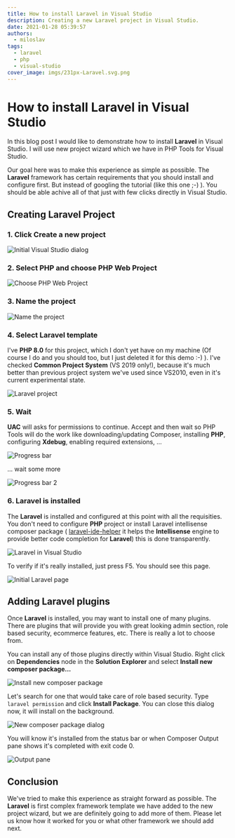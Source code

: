 ```yaml
---
title: How to install Laravel in Visual Studio
description: Creating a new Laravel project in Visual Studio.
date: 2021-01-28 05:39:57
authors:
  - miloslav
tags:
  - laravel
  - php
  - visual-studio
cover_image: imgs/231px-Laravel.svg.png
---
```


# How to install Laravel in Visual Studio

In this blog post I would like to demonstrate how to install **Laravel** in Visual Studio. I will use new project wizard which we have in PHP Tools for Visual Studio. 

<!-- more -->

Our goal here was to make this experience as simple as possible. The **Laravel** framework has certain requirements that you should install and configure first. But instead of googling the tutorial (like this one ;-) ). You should be able achive all of that just with few clicks directly in Visual Studio.

## Creating Laravel Project

### 1. Click Create a new project

![Initial Visual Studio dialog](imgs/Create-new-project.png)

### 2. Select PHP and choose PHP Web Project

![Choose PHP Web Project](imgs/PHPwebProject.png)

### 3. Name the project

![Name the project](imgs/name-the-project.png)

### 4. Select Laravel template

I've **PHP 8.0** for this project, which I don't yet have on my machine (Of course I do and you should too, but I just deleted it for this demo :-) ). I've checked **Common Project System** (VS 2019 only!), because it's much better than previous project system we've used since VS2010, even in it's current experimental state.

![Laravel project](imgs/laravel-project-template.png)

### 5. Wait

**UAC** will asks for permissions to continue. Accept and then wait so PHP Tools will do the work like downloading/updating Composer, installing **PHP**, configuring **Xdebug**, enabling required extensions, ...

![Progress bar](imgs/wait.png)

... wait some more

![Progress bar 2](imgs/wait2.png)

### 6. Laravel is installed

The **Laravel** is installed and configured at this point with all the requisities. You don't need to configure **PHP** project or install Laravel intellisense composer package ( [laravel-ide-helper](github.com/barryvdh/laravel-ide-helper) it helps the **Intellisense** engine to provide better code completion for **Laravel**) this is done transparently.

![Laravel in Visual Studio](imgs/done.png)

To verify if it's really installed, just press <kbr>F5</kbd>. You should see this page.

![Initial Laravel page](imgs/debug.png)

## Adding Laravel plugins

Once **Laravel** is installed, you may want to install one of many plugins. There are plugins that will provide you with great looking admin section, role based security, ecommerce features, etc. There is really a lot to choose from.

You can install any of those plugins directly within Visual Studio. Right click on **Dependencies** node in the **Solution Explorer** and select **Install new composer package...**

![Install new composer package](imgs/add-package.png)

Let's search for one that would take care of role based security. Type `laravel permission` and click **Install Package**. You can close this dialog now, it will install on the background. 

![New composer package dialog](imgs/install-composer-package.png)

You will know it's installed from the status bar or when Composer Output pane shows it's completed with exit code 0.

![Output pane](imgs/plugininstalled.png)

## Conclusion

We've tried to make this experience as straight forward as possible. The **Laravel** is first complex framework template we have added to the new project wizard, but we are definitely going to add more of them. Please let us know how it worked for you or what other framework we should add next.